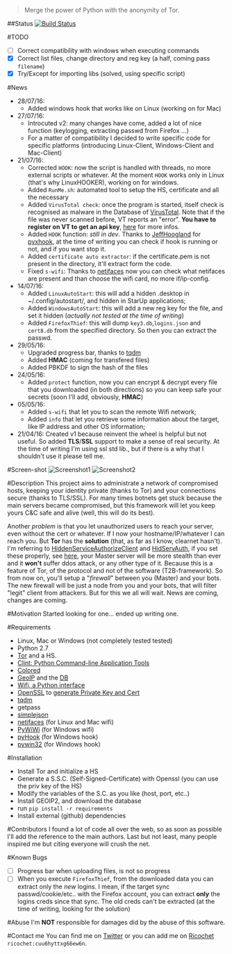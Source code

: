 > Merge the power of Python with the anonymity of Tor.

##Status
[![Build Status](https://travis-ci.org/pielco11/T2B-framework.svg?branch=master)](https://travis-ci.org/pielco11/T2B-framework)

#TODO
- [ ] Correct compatibility with windows when executing commands
- [x] Correct list files, change directory and reg key (a half, coming pass `filename`)
- [x] Try/Except for importing libs (solved, using specific script)

#News
* 28/07/16:
   * Added windows hook that works like on Linux (working on for Mac)
* 27/07/16:
   * Introcuted v2: many changes have come, added a lot of nice function (keylogging, extracting passwd from Firefox ...)
   * For a matter of compatibility I decided to write specific code for specific platforms (introducing Linux-Client, Windows-Client and Mac-Client)
* 21/07/16:
   * Corrected `HOOK`: now the script is handled with threads, no more external scripts or whatever. At the moment `HOOK` works only in Linux (that's why LinuxHOOKER), working on for windows.
   * Added `RunMe.sh`: automated tool to setup the HS, certificate and all the necessary
   * Added `VirusTotal check`: once the program is started, itself check is recognised as malware in the Database of [VirusTotal](https://www.virustotal.com/). Note that if the file was never scanned before, VT reports an "error". **You have to register on VT to get an api key**, [here](https://www.virustotal.com/en/documentation/public-api/) for more infos.
   * Added `HOOK` function: *still in dev*. Thanks to [JeffHoogland](https://github.com/JeffHoogland) for [pyxhook](https://github.com/JeffHoogland/pyxhook), at the time of writing you can check if hook is running or not, and if you want stop it.
   * Added `certificate auto extractor`: if the certificate.pem is not present in the directory, it'll extract form the code.
   * Fixed `s-wifi`: Thanks to [netifaces](https://pypi.python.org/pypi/netifaces) now you can check what netifaces are present and than choose the wifi card, no more if/ip-config.
* 14/07/16:
   * Added `LinuxAutoStart`: this will add a hidden .desktop in ~/.config/autostart/, and hidden in StarUp applications;
   * Added `WindowsAutoStart`: this will add a new reg key for the file, and set it hidden (_actually not tested at the time of writing_)
   * Added `FirefoxThief`: this will dump `key3.db`,`logins.json` and `cert8.db` from the specified directory. So then you can extract the passwd.
* 29/05/16:
   * Upgraded progress bar, thanks to [tqdm](https://github.com/tqdm/tqdm)
   * Added **HMAC** (coming for transfered files)
   * Added PBKDF to sign the hash of the files
* 24/05/16:
   * Added `protect` function, now you can encrypt & decrypt every file that you downloaded (in both directions) so you can keep safe your secrets (soon I'll add, obviously, **HMAC**)
* 05/05/16:
   * Added `s-wifi` that let you to scan the remote Wifi network;
   * Added `info` that let you retrieve some information about the target, like IP address and other OS information;
* 21/04/16:
Created v1 because reinvent the wheel is helpful but not useful.
So added **TLS**/**SSL** support to make a sense of real security. At the time of writing I'm using ssl std lib., but if there is a why that I shouldn't use it please tell me.

#Screen-shot
![Screenshot1](https://s32.postimg.org/cgvk00mo4/screen_mod.jpg)
![Screenshot2](https://s31.postimg.org/j7tnxj4xn/Schermata_da_2016_07_15_00_20_12.png)

#Description
This project aims to administrate a network of compromised hosts, keeping your identity private (thanks to Tor) and your connections secure (thanks to TLS/SSL). For many times botnets get stuck because the main servers became compromised, but this framework will let you keep yours C&C safe and alive (well, this will do its best).

Another _problem_ is that you let unauthorized users to reach your server, even without the cert or whatever. If I now your hostname/IP/whatever I can reach you. But **Tor** has the **solution** (that, as far as I know, clearnet hasn't). I'm referring to [HiddenServiceAuthorizeClient](https://www.torproject.org/docs/tor-manual.html.en#HiddenServiceAuthorizeClient) and [HidServAuth](https://www.torproject.org/docs/tor-manual.html.en#HidServAuth), if you set these properly, see [here](https://www.axs.org/tor/ssh_access_over_Tor.html),
your Master server will be more stealth than ever and it **won't** suffer ddos attack, or any other type of it. Because this is a feature of Tor, of the protocol and not of the software (T2B-framework).
So from now on, you'll setup a "_firewall_" between you (Master) and your bots. The new firewall will be just a node from you and your bots, that will filter "legit" client from attackers.
But for this we all will wait. News are coming, changes are coming.

#Motivation
Started looking for one... ended up writing one.

#Requirements
* Linux, Mac or Windows (not completely tested tested)
* Python 2.7
* [Tor](https://www.torproject.org/) and a HS.
* [Clint: Python Command-line Application Tools](https://github.com/kennethreitz/clint)
* [Colored](https://pypi.python.org/pypi/colored)
* [GeoIP](https://pypi.python.org/pypi/geoip2) and the [DB](https://dev.maxmind.com/geoip/geoip2/geolite2/)
* [Wifi, a Python interface](https://wifi.readthedocs.io/en/latest/)
* [OpenSSL](https://www.openssl.org/) to [generate Private Key and Cert](https://msol.io/blog/tech/create-a-self-signed-ssl-certificate-with-openssl/)
* [tqdm](https://github.com/tqdm/tqdm)
* getpass
* [simplejson](https://pypi.python.org/pypi/simplejson)
* [netifaces](https://pypi.python.org/pypi/netifaces) (for Linux and Mac wifi)
* [PyWiWi](https://github.com/6e726d/PyWiWi) (for Windows wifi)
* [pyHook](https://pypi.python.org/pypi/pyHook) (for Windows hook)
* [pywin32](https://sourceforge.net/projects/pywin32/files/) (for Windows hook)


#Installation
* Install Tor and initialize a HS
* Generate a S.S.C. (Self-Signed-Certificate) with Openssl (you can use the priv key of the HS)
* Modify the variables of the S.C. as you like (host, port, etc..)
* Install GEOIP2, and download the database
* run `pip install -r requirements`
* Install external (github) dependencies

#Contributors
I found a lot of code all over the web, so as soon as possible I'll add the reference to the main authors.
Last but not least, many people inspired me but citing everyone will crush the net.

#Known Bugs
- [ ] Progress bar when uploading files, is not so progress
- [ ] When you execute `FirefoxThief`, from the downloaded data you can extract only the *new* logins. I mean, if the target sync passwd/cookie/etc.. with the Firefox account, you can extract **only** the logins creds since that sync. The old creds can't be extracted (at the time of writing, looking for the solution)

#Abuse
I'm **NOT** responsible for damages did by the abuse of this software.

#Contact me
You can find me on [Twitter](https://twitter.com/Pielco11) or you can add me on [Ricochet](https://ricochet.im/) `ricochet:cuu6hyttxg66ew6n`.
